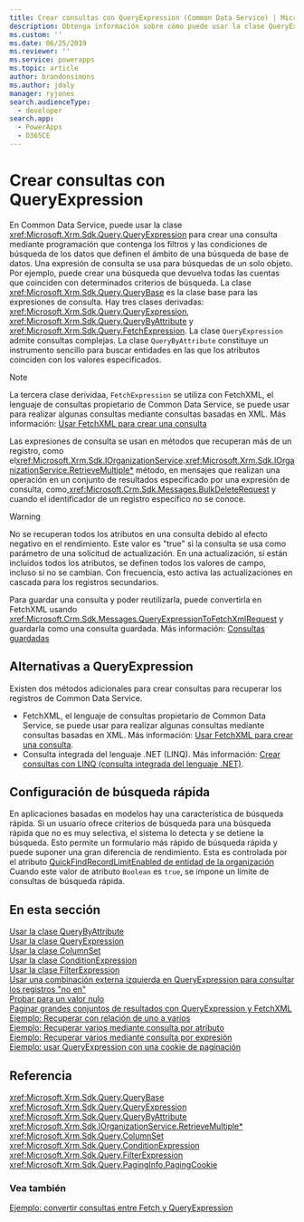 ```yaml
---
title: Crear consultas con QueryExpression (Common Data Service) | Microsoft Docs
description: Obtenga información sobre cómo puede usar la clase QueryExpression para crear una consulta mediante programación que contenga los filtros y las condiciones de búsqueda de los datos que definen el ámbito de una búsqueda de base de datos.
ms.custom: ''
ms.date: 06/25/2019
ms.reviewer: ''
ms.service: powerapps
ms.topic: article
author: brandonsimons
ms.author: jdaly
manager: ryjones
search.audienceType:
  - developer
search.app:
  - PowerApps
  - D365CE
---
```

# <a name="build-queries-with-queryexpression"></a>Crear consultas con QueryExpression

En Common Data Service, puede usar la clase <xref:Microsoft.Xrm.Sdk.Query.QueryExpression> para crear una consulta mediante programación que contenga los filtros y las condiciones de búsqueda de los datos que definen el ámbito de una búsqueda de base de datos. Una expresión de consulta se usa para búsquedas de un solo objeto. Por ejemplo, puede crear una búsqueda que devuelva todas las cuentas que coinciden con determinados criterios de búsqueda. La clase <xref:Microsoft.Xrm.Sdk.Query.QueryBase> es la clase base para las expresiones de consulta. Hay tres clases derivadas: <xref:Microsoft.Xrm.Sdk.Query.QueryExpression>, <xref:Microsoft.Xrm.Sdk.Query.QueryByAttribute> y <xref:Microsoft.Xrm.Sdk.Query.FetchExpression>. La clase `QueryExpression` admite consultas complejas. La clase `QueryByAttribute` constituye un instrumento sencillo para buscar entidades en las que los atributos coinciden con los valores especificados. 

> [!NOTE]
> La tercera clase derividaa, `FetchExpression` se utiliza con FetchXML, el lenguaje de consultas propietario de Common Data Service, se puede usar para realizar algunas consultas mediante consultas basadas en XML. Más información: [Usar FetchXML para crear una consulta](../use-fetchxml-construct-query.md)
  
Las expresiones de consulta se usan en métodos que recuperan más de un registro, como el<xref:Microsoft.Xrm.Sdk.IOrganizationService>.<xref:Microsoft.Xrm.Sdk.IOrganizationService.RetrieveMultiple*> método, en mensajes que realizan una operación en un conjunto de resultados especificado por una expresión de consulta, como,<xref:Microsoft.Crm.Sdk.Messages.BulkDeleteRequest> y cuando el identificador de un registro específico no se conoce.  

> [!WARNING]
>  No se recuperan todos los atributos en una consulta debido al efecto negativo en el rendimiento. Este valor es "true" si la consulta se usa como parámetro de una solicitud de actualización. En una actualización, si están incluidos todos los atributos, se definen todos los valores de campo, incluso si no se cambian. Con frecuencia, esto activa las actualizaciones en cascada para los registros secundarios.

Para guardar una consulta y poder reutilizarla, puede convertirla en FetchXML usando <xref:Microsoft.Crm.Sdk.Messages.QueryExpressionToFetchXmlRequest> y guardarla como una consulta guardada. Más información: [Consultas guardadas](../saved-queries.md) 
 
## <a name="alternatives-to-queryexpression"></a>Alternativas a QueryExpression

Existen dos métodos adicionales para crear consultas para recuperar los registros de Common Data Service. 

- FetchXML, el lenguaje de consultas propietario de Common Data Service, se puede usar para realizar algunas consultas mediante consultas basadas en XML. Más información: [Usar FetchXML para crear una consulta](../use-fetchxml-construct-query.md). 
- Consulta integrada del lenguaje .NET (LINQ). Más información: [Crear consultas con LINQ (consulta integrada del lenguaje .NET)](build-queries-with-linq-net-language-integrated-query.md).  

<!-- This doesn't belong here. It should be in model driven app configuration -->
## <a name="configuration-for-quick-find"></a>Configuración de búsqueda rápida

En aplicaciones basadas en modelos hay una característica de búsqueda rápida. Si un usuario ofrece criterios de búsqueda para una búsqueda rápida que no es muy selectiva, el sistema lo detecta y se detiene la búsqueda. Esto permite un formulario más rápido de búsqueda rápida y puede suponer una gran diferencia de rendimiento. Esta es controlada por el atributo [QuickFindRecordLimitEnabled de entidad de la organización](/powerapps/developer/common-data-service/reference/entities/organization#BKMK_QuickFindRecordLimitEnabled) Cuando este valor de atributo `Boolean` es `true`, se impone un límite de consultas de búsqueda rápida.

## <a name="in-this-section"></a>En esta sección

[Usar la clase QueryByAttribute](use-querybyattribute-class.md)<br />
[Usar la clase QueryExpression](use-queryexpression-class.md)<br />
[Usar la clase ColumnSet](use-the-columnset-class.md)<br />
[Usar la clase ConditionExpression](use-conditionexpression-class.md)<br />
[Usar la clase FilterExpression](use-filterexpression-class.md)<br />
[Usar una combinación externa izquierda en QueryExpression para consultar los registros "no en"](use-left-outer-join-queryexpression-query-records-not-in.md)<br />
[Probar para un valor nulo](/dynamics365/customer-engagement/developer/test-null-value)<br />
[Paginar grandes conjuntos de resultados con QueryExpression y FetchXML](page-large-result-sets-with-queryexpression.md)<br />
[Ejemplo: Recuperar con relación de uno a varios](/dynamics365/customer-engagement/developer/org-service/sample-retrieve-with-one-to-many-relationship)<br />
[Ejemplo: Recuperar varios mediante consulta por atributo](/org-service/samples/retrieve-multiple-querybyattribute-class.md)<br />
[Ejemplo: Recuperar varios mediante consulta por expresión](/org-service/samples/retrieve-multiple-queryexpression-class.md)<br />
[Ejemplo: usar QueryExpression con una cookie de paginación](/dynamics365/customer-engagement/developer/org-service/sample-use-queryexpression-with-a-paging-cookie)  
  
## <a name="reference"></a>Referencia

<xref:Microsoft.Xrm.Sdk.Query.QueryBase><br />
<xref:Microsoft.Xrm.Sdk.Query.QueryExpression><br />
<xref:Microsoft.Xrm.Sdk.Query.QueryByAttribute><br />
<xref:Microsoft.Xrm.Sdk.IOrganizationService.RetrieveMultiple*><br />
<xref:Microsoft.Xrm.Sdk.Query.ColumnSet><br />
<xref:Microsoft.Xrm.Sdk.Query.ConditionExpression><br />
<xref:Microsoft.Xrm.Sdk.Query.FilterExpression><br />
<xref:Microsoft.Xrm.Sdk.Query.PagingInfo.PagingCookie><br />
  
### <a name="see-also"></a>Vea también

[Ejemplo: convertir consultas entre Fetch y QueryExpression](/dynamics365/customer-engagement/developer/org-service/sample-convert-queries-fetch-queryexpression)
